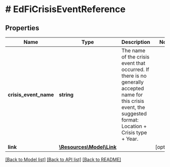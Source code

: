 # # EdFiCrisisEventReference

## Properties

Name | Type | Description | Notes
------------ | ------------- | ------------- | -------------
**crisis_event_name** | **string** | The name of the crisis event that occurred. If there is no generally accepted name for this crisis event, the suggested format: Location + Crisis type + Year. |
**link** | [**\Resources\Model\Link**](Link.md) |  | [optional]

[[Back to Model list]](../../README.md#models) [[Back to API list]](../../README.md#endpoints) [[Back to README]](../../README.md)
